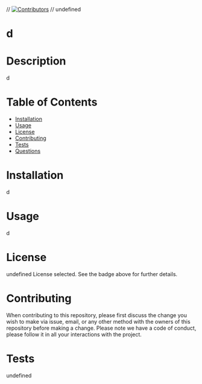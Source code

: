 

  // [![Contributors](https://img.shields.io/github/contributors/undefined/d)](https://github.com/undefined/d/graphs/contributors)
  // undefined

  # d
  # Description

  d
  # Table of Contents
  * [Installation](#Installation)
  * [Usage](#Usage)
  * [License](#License)
  * [Contributing](#Contributing)
  * [Tests](#Tests)
  * [Questions](#Questions)
  # Installation

  d

  # Usage
  d

  # License
  undefined License selected. See the badge above for further details.

  # Contributing
  When contributing to this repository, please first discuss the change you wish to make via issue, email, or any other method with the owners of this repository before making a change. Please note we have a code of conduct, please follow it in all your interactions with the project.

  # Tests
  undefined

